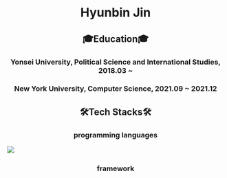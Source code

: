 <h1 align = 'center'> <strong> Hyunbin Jin </strong></h1>
<h2 align = 'center'> 🎓Education🎓 </h2>
<h3 align = 'center'> Yonsei University, Political Science and International Studies, 2018.03 ~ </h3>
<h3 align = 'center'> New York University, Computer Science, 2021.09 ~ 2021.12 </h3>
<h2 align = 'center'> 🛠Tech Stacks🛠 </h2>
<h3 align = 'center'> programming languages </h3>
<img src="https://img.shields.io/badge/Python-3766AB?style=flat-square&logo=Python&logoColor=white"/></a>&nbsp 

<h3 align = 'center'> framework </h3>
